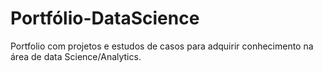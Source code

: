 # Portfólio-DataScience
Portfolio com projetos e estudos de casos para adquirir conhecimento na área de data Science/Analytics.
